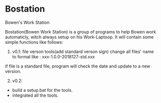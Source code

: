 # Bostation
Bowen's Work Station

Bostation(Bowen Work Station) is a group of programs to help Bowen work automaticly, witch always setup on his Work-Laptoop. It will contain some simple functions like follows:

1. v0.1: 
file verson tools(add standard verson sign)
change all files' name to formal like : xxx-1.0.0-2018127-std.xxx

if file is a standard file, program will check the date and update to a new version.


2. v0.2:
- build a setup.bat for the tools.
- integrated all the tools.